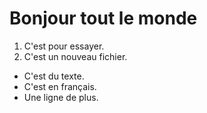 # Bonjour tout le monde
1. C'est pour essayer.
2. C'est un nouveau fichier.
- C'est du texte.
- C'est en français.
- Une ligne de plus.
